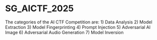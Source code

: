 # SG_AICTF_2025
The categories of the AI CTF Competition are:  1) Data Analysis 2) Model Extraction 3) Model Fingerprinting 4) Prompt Injection 5) Adversarial AI Image 6) Adversarial Audio Generation 7) Model Inversion
